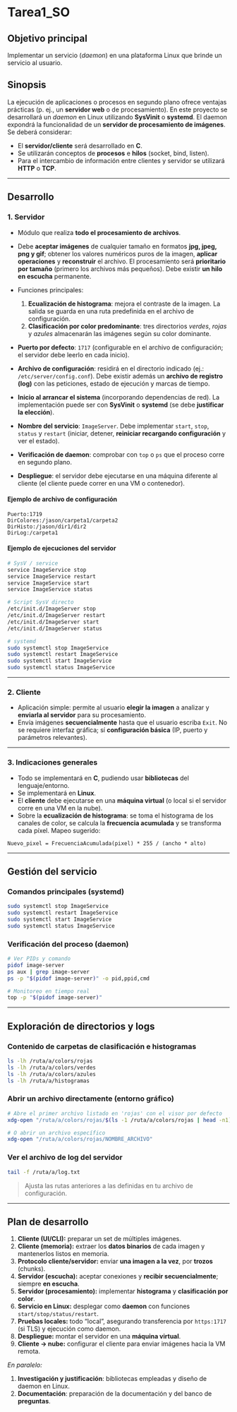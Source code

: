 # Tarea1\_SO

## Objetivo principal

Implementar un servicio (*daemon*) en una plataforma Linux que brinde un servicio al usuario.

## Sinopsis

La ejecución de aplicaciones o procesos en segundo plano ofrece ventajas prácticas (p. ej., un **servidor web** o de procesamiento). En este proyecto se desarrollará un *daemon* en Linux utilizando **SysVinit** o **systemd**. El daemon expondrá la funcionalidad de un **servidor de procesamiento de imágenes**. Se deberá considerar:

* El **servidor/cliente** será desarrollado en **C**.
* Se utilizarán conceptos de **procesos** e **hilos** (socket, bind, listen).
* Para el intercambio de información entre clientes y servidor se utilizará **HTTP** o **TCP**.

---

## Desarrollo

### 1. Servidor

* Módulo que realiza **todo el procesamiento de archivos**.
* Debe **aceptar imágenes** de cualquier tamaño en formatos **jpg, jpeg, png y gif**; obtener los valores numéricos puros de la imagen, **aplicar operaciones** y **reconstruir** el archivo. El procesamiento será **prioritario por tamaño** (primero los archivos más pequeños). Debe existir **un hilo en escucha** permanente.
* Funciones principales:

  1. **Ecualización de histograma**: mejora el contraste de la imagen. La salida se guarda en una ruta predefinida en el archivo de configuración.
  2. **Clasificación por color predominante**: tres directorios *verdes*, *rojas* y *azules* almacenarán las imágenes según su color dominante.
* **Puerto por defecto**: `1717` (configurable en el archivo de configuración; el servidor debe leerlo en cada inicio).
* **Archivo de configuración**: residirá en el directorio indicado (ej.: `/etc/server/config.conf`). Debe existir además un **archivo de registro (log)** con las peticiones, estado de ejecución y marcas de tiempo.
* **Inicio al arrancar el sistema** (incorporando dependencias de red). La implementación puede ser con **SysVinit** o **systemd** (se debe **justificar la elección**).
* **Nombre del servicio**: `ImageServer`. Debe implementar `start`, `stop`, `status` y `restart` (iniciar, detener, **reiniciar recargando configuración** y ver el estado).
* **Verificación de daemon**: comprobar con `top` o `ps` que el proceso corre en segundo plano.
* **Despliegue**: el servidor debe ejecutarse en una máquina diferente al cliente (el cliente puede correr en una VM o contenedor).

#### Ejemplo de archivo de configuración

```text
Puerto:1719
DirColores:/jason/carpeta1/carpeta2
DirHisto:/jason/dir1/dir2
DirLog:/carpeta1
```

#### Ejemplo de ejecuciones del servidor

```bash
# SysV / service
service ImageService stop
service ImageService restart
service ImageService start
service ImageService status

# Script SysV directo
/etc/init.d/ImageServer stop
/etc/init.d/ImageServer restart
/etc/init.d/ImageServer start
/etc/init.d/ImageServer status

# systemd
sudo systemctl stop ImageService
sudo systemctl restart ImageService
sudo systemctl start ImageService
sudo systemctl status ImageService
```

---

### 2. Cliente

* Aplicación simple: permite al usuario **elegir la imagen** a analizar y **enviarla al servidor** para su procesamiento.
* Envía imágenes **secuencialmente** hasta que el usuario escriba `Exit`. No se requiere interfaz gráfica; sí **configuración básica** (IP, puerto y parámetros relevantes).

---

### 3. Indicaciones generales

* Todo se implementará en **C**, pudiendo usar **bibliotecas** del lenguaje/entorno.
* Se implementará en **Linux**.
* El **cliente** debe ejecutarse en una **máquina virtual** (o local si el servidor corre en una VM en la nube).
* Sobre la **ecualización de histograma**: se toma el histograma de los canales de color, se calcula la **frecuencia acumulada** y se transforma cada píxel. Mapeo sugerido:

```text
Nuevo_pixel = FrecuenciaAcumulada(pixel) * 255 / (ancho * alto)
```

---

## Gestión del servicio

### Comandos principales (systemd)

```bash
sudo systemctl stop ImageService
sudo systemctl restart ImageService
sudo systemctl start ImageService
sudo systemctl status ImageService
```

### Verificación del proceso (daemon)

```bash
# Ver PIDs y comando
pidof image-server
ps aux | grep image-server
ps -p "$(pidof image-server)" -o pid,ppid,cmd

# Monitoreo en tiempo real
top -p "$(pidof image-server)"
```

---

## Exploración de directorios y logs

### Contenido de carpetas de clasificación e histogramas

```bash
ls -lh /ruta/a/colors/rojas
ls -lh /ruta/a/colors/verdes
ls -lh /ruta/a/colors/azules
ls -lh /ruta/a/histogramas
```

### Abrir un archivo directamente (entorno gráfico)

```bash
# Abre el primer archivo listado en 'rojas' con el visor por defecto
xdg-open "/ruta/a/colors/rojas/$(ls -1 /ruta/a/colors/rojas | head -n1)" 2>/dev/null || true

# O abrir un archivo específico
xdg-open "/ruta/a/colors/rojas/NOMBRE_ARCHIVO"
```

### Ver el archivo de log del servidor

```bash
tail -f /ruta/a/log.txt
```

> Ajusta las rutas anteriores a las definidas en tu archivo de configuración.

---

## Plan de desarrollo

1. **Cliente (UI/CLI):** preparar un set de múltiples imágenes.
2. **Cliente (memoria):** extraer los **datos binarios** de cada imagen y mantenerlos listos en memoria.
3. **Protocolo cliente/servidor:** enviar **una imagen a la vez**, por **trozos** (chunks).
4. **Servidor (escucha):** aceptar conexiones y **recibir secuencialmente**; siempre **en escucha**.
5. **Servidor (procesamiento):** implementar **histograma** y **clasificación por color**.
6. **Servicio en Linux:** desplegar como **daemon** con funciones `start/stop/status/restart`.
7. **Pruebas locales:** todo “local”, asegurando transferencia por `https:1717` (si TLS) y ejecución como daemon.
8. **Despliegue:** montar el servidor en una **máquina virtual**.
9. **Cliente → nube:** configurar el cliente para enviar imágenes hacia la VM remota.

*En paralelo:*

1. **Investigación y justificación**: bibliotecas empleadas y diseño de daemon en Linux.
2. **Documentación**: preparación de la documentación y del banco de **preguntas**.